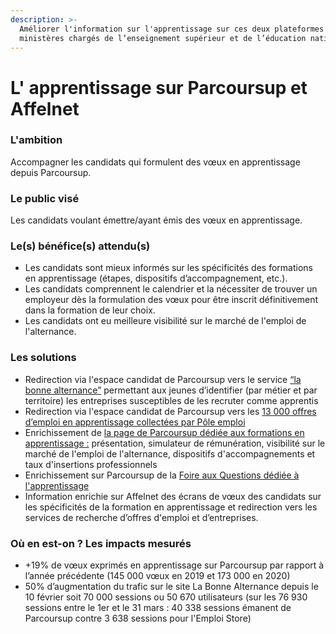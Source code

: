 ```yaml
---
description: >-
  Améliorer l'information sur l'apprentissage sur ces deux plateformes  des
  ministères chargés de l’enseignement supérieur et de l’éducation nationale.
---
```


# L' apprentissage sur Parcoursup et Affelnet

### **L'ambition**

Accompagner les candidats qui formulent des vœux en apprentissage depuis Parcoursup.

### Le public visé

Les candidats voulant émettre/ayant émis des vœux en apprentissage.

### Le\(s\) bénéfice\(s\) attendu\(s\)

* Les candidats sont mieux informés sur les spécificités des formations en apprentissage \(étapes, dispositifs d’accompagnement, etc.\). 
* Les candidats comprennent le calendrier et la nécessiter de trouver un employeur dès la formulation des vœux pour être inscrit définitivement dans la formation de leur choix.  
* Les candidats ont eu meilleure visibilité sur le marché de l'emploi de l'alternance.

### Les solutions

* Redirection via l'espace candidat de Parcoursup vers le service [“la bonne alternance”](https://labonnealternance.pole-emploi.fr/) permettant aux jeunes d’identifier \(par métier et par territoire\) les entreprises susceptibles de les recruter comme apprentis  
* Redirection via l'espace candidat de Parcoursup vers les [13 000 offres d’emploi en apprentissage collectées par Pôle emploi](https://candidat.pole-emploi.fr/offres/recherche?natureOffre=E2&offresPartenaires=true&range=0-9&rayon=10&tri=0)  
* Enrichissement de [la page de Parcoursup dédiée aux formations en apprentissage :](https://www.parcoursup.fr/index.php?desc=formations_apprentissage) présentation, simulateur de rémunération, visibilité sur le marché de l'emploi de l'alternance, dispositifs d'accompagnements et taux d'insertions professionnels 
* Enrichissement sur Parcoursup de la [Foire aux Questions dédiée à l'apprentissage ](https://www.parcoursup.fr/index.php?desc=questions#RUB-QT_APR) 
* Information enrichie sur Affelnet des écrans de vœux des candidats sur les spécificités de la formation en apprentissage et redirection vers les services de recherche d’offres d'emploi et d’entreprises. 

### Où en est-on ? Les impacts mesurés

* +19% de vœux exprimés en apprentissage sur Parcoursup par rapport à l’année précédente \(145 000 vœux en 2019 et 173 000 en 2020\) 
* 50% d’augmentation du trafic sur le site La Bonne Alternance depuis le 10 février soit 70 000 sessions ou 50 670 utilisateurs \(sur les 76 930 sessions entre le 1er et le 31 mars : 40 338 sessions émanent de Parcoursup contre 3 638 sessions pour l'Emploi Store\)


